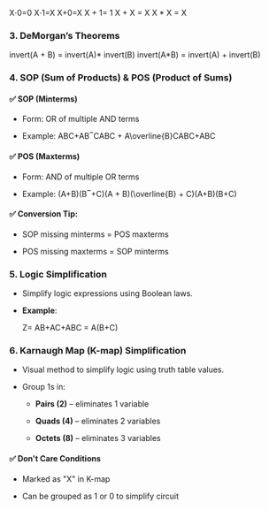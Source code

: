 X⋅0=0 
X⋅1=X
X+0=X
X + 1= 1
X + X = X
X *  X = X
### 3. DeMorgan’s Theorems

invert(A + B)  =  invert(A)* invert(B)
invert(A*B)  = invert(A) + invert(B)
### 4. SOP (Sum of Products) & POS (Product of Sums)

#### ✅ SOP (Minterms)

- Form: OR of multiple AND terms
    
- Example: ABC+AB‾CABC + A\overline{B}CABC+ABC
    

#### ✅ POS (Maxterms)

- Form: AND of multiple OR terms
    
- Example: (A+B)(B‾+C)(A + B)(\overline{B} + C)(A+B)(B+C)
    

#### ✅ Conversion Tip:

- SOP missing minterms = POS maxterms
    
- POS missing maxterms = SOP minterms
### 5. Logic Simplification

- Simplify logic expressions using Boolean laws.
    
- **Example**:
    
    Z=  AB+AC+ABC = A(B+C)

### 6. Karnaugh Map (K-map) Simplification

- Visual method to simplify logic using truth table values.
    
- Group 1s in:
    
    - **Pairs (2)** – eliminates 1 variable
        
    - **Quads (4)** – eliminates 2 variables
        
    - **Octets (8)** – eliminates 3 variables
        

#### ✅ Don't Care Conditions

- Marked as "X" in K-map
    
- Can be grouped as 1 or 0 to simplify circuit